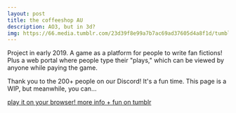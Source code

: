 ```yaml
---
layout: post
title: the coffeeshop AU
description: AO3, but in 3d?
img: https://66.media.tumblr.com/23d39f8e99a7b7ac69ad37605d4a8f1d/tumblr_pmqh7xRxVW1ukp1fxo2_250.gif
---
```


Project in early 2019. A game as a platform for people to write fan fictions! Plus a web portal where people type their "plays," which can be viewed by anyone while paying the game.

Thank you to the 200+ people on our Discord! It's a fun time.
This page is a WIP, but meanwhile, you can...

<a href="https://melissaran.itch.io/coffeeshop-au">
<span class="biglink">
    play it on your browser!
</span>
</a>

<a href="https://take-it-to-art.tumblr.com/tagged/coffeeshop-au-project">
<span class="biglink">
    more info + fun on tumblr
</span>
</a>

<div class="img_row">
	<img class="col half" src="https://66.media.tumblr.com/420d4dbde4a20dfb8e4d5d884869ccc3/tumblr_pnrqqyG0Wp1ukp1fxo3_500.gif" alt="" title="screenshot"/>
	<img class="col half" src="https://66.media.tumblr.com/bea71e66264aaf89dbd09f5576d763bf/tumblr_pn1p8fh3gQ1ukp1fxo2_500.gif" alt="" title="screenshot"/>
</div>
<div class="img_row">
	<img class="col half" src="https://66.media.tumblr.com/6c0aeff86a2e43a14964b2aee4342260/tumblr_pmqh7xRxVW1ukp1fxo1_500.gif" alt="" title="screenshot"/>
	<img class="col half" src="https://66.media.tumblr.com/eecab63d8841faa7f9040a8b6887f890/tumblr_pmmwvqxtLR1ukp1fxo2_r1_500.gif" alt="" title="screenshot"/>
</div>
<div class="img_row">
	<img class="col half" src="https://66.media.tumblr.com/6c0aeff86a2e43a14964b2aee4342260/tumblr_pmqh7xRxVW1ukp1fxo1_500.gif" alt="" title="screenshot"/>
	<img class="col half" src="https://66.media.tumblr.com/e59ca39039c3c648e95d6cfea1c2a16c/tumblr_pnrqqyG0Wp1ukp1fxo2_500.gif" alt="" title="screenshot"/>
</div>
